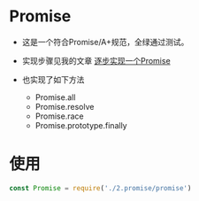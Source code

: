 # Promise
* 这是一个符合Promise/A+规范，全绿通过测试。

* 实现步骤见我的文章 [逐步实现一个Promise](https://juejin.cn/post/6858904317647126542)

* 也实现了如下方法
  * Promise.all
  * Promise.resolve
  * Promise.race
  * Promise.prototype.finally

# 使用
```js
const Promise = require('./2.promise/promise')
```
